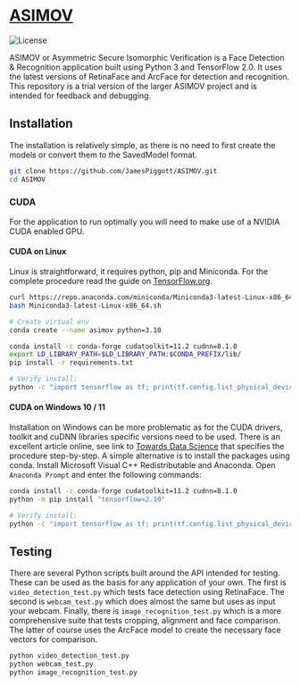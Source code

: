 # [ASIMOV](https://github.com/JamesPiggott/ASIMOV)

![License](https://img.shields.io/github/license/JamesPiggott/ASIMOV)

ASIMOV or Asymmetric Secure Isomorphic Verification is a Face Detection & Recognition application built using Python 3 and TensorFlow 2.0. It uses the latest versions of RetinaFace and ArcFace for detection and recognition. This repository is a trial version of the larger ASIMOV project and is intended for feedback and debugging.

## Installation

The installation is relatively simple, as there is no need to first create the models or convert them to the SavedModel format. 

```bash
git clone https://github.com/JamesPiggott/ASIMOV.git
cd ASIMOV
```

### CUDA

For the application to run optimally you will need to make use of a NVIDIA CUDA enabled GPU.  

#### CUDA on Linux

Linux is straightforward, it requires python, pip and Miniconda. For the complete procedure read the guide on [TensorFlow.org](https://www.tensorflow.org/install/pip).

```bash
curl https://repo.anaconda.com/miniconda/Miniconda3-latest-Linux-x86_64.sh -o Miniconda3-latest-Linux-x86_64.sh
bash Miniconda3-latest-Linux-x86_64.sh

# Create virtual env
conda create --name asimov python=3.10
```

```bash
conda install -c conda-forge cudatoolkit=11.2 cudnn=8.1.0
export LD_LIBRARY_PATH=$LD_LIBRARY_PATH:$CONDA_PREFIX/lib/
pip install -r requirements.txt

# Verify install:
python -c "import tensorflow as tf; print(tf.config.list_physical_devices('GPU'))"
```

#### CUDA on Windows 10 / 11

Installation on Windows can be more problematic as for the CUDA drivers, toolkit and cuDNN libraries specific versions need to be used. There is an excellent article online, see link to [Towards Data Science](https://towardsdatascience.com/setting-up-tensorflow-gpu-with-cuda-and-anaconda-onwindows-2ee9c39b5c44) that specifies the procedure step-by-step. A simple alternative is to install the packages using conda. Install Microsoft Visual C++ Redistributable and Anaconda. Open `Anaconda Prompt` and enter the following commands:

```bash
conda install -c conda-forge cudatoolkit=11.2 cudnn=8.1.0
python -m pip install "tensorflow<2.10"

# Verify install:
python -c "import tensorflow as tf; print(tf.config.list_physical_devices('GPU'))"
```

## Testing

There are several Python scripts built around the API intended for testing. These can be used as the basis for any application of your own. The first is `video_detection_test.py` which tests face detection using RetinaFace. The second is `webcam_test.py` which does almost the same but uses as input your webcam. Finally, there is `image_recognition_test.py` which is a more comprehensive suite that tests cropping, alignment and face comparison. The latter of course uses the ArcFace model to create the necessary face vectors for comparison.

```bash
python video_detection_test.py
python webcam_test.py
python image_recognition_test.py
```

